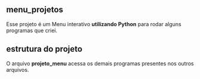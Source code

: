 ## menu_projetos
Esse projeto é um Menu interativo <b>utilizando Python</b> para rodar alguns programas que criei.

## estrutura do projeto
O arquivo <b>projeto_menu</b> acessa os demais programas presentes nos outros arquivos.
